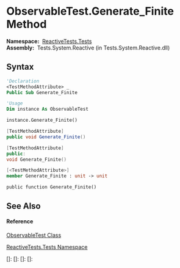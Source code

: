 # ObservableTest.Generate\_Finite Method

**Namespace:**  [ReactiveTests.Tests](ReactiveTests.Tests\ReactiveTests.Tests.md)  
**Assembly:**  Tests.System.Reactive (in Tests.System.Reactive.dll)

## Syntax

```vb
'Declaration
<TestMethodAttribute> _
Public Sub Generate_Finite
```

```vb
'Usage
Dim instance As ObservableTest

instance.Generate_Finite()
```

```csharp
[TestMethodAttribute]
public void Generate_Finite()
```

```c++
[TestMethodAttribute]
public:
void Generate_Finite()
```

```fsharp
[<TestMethodAttribute>]
member Generate_Finite : unit -> unit 
```

```jscript
public function Generate_Finite()
```

## See Also

#### Reference

[ObservableTest Class](ObservableTest\ObservableTest.md)

[ReactiveTests.Tests Namespace](ReactiveTests.Tests\ReactiveTests.Tests.md)

[]: 
[]: 
[]: 
[]: 